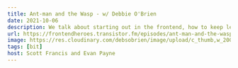 ```yaml
---
title: Ant-man and the Wasp - w/ Debbie O'Brien
date: 2021-10-06
description: We talk about starting out in the frontend, how to keep learning and growing, even while switching from one paradigm to another to another.  We also talk a fair amount about the concepts behind Bit, getting an understanding of what problems it tries to solve and why.
url: https://frontendheroes.transistor.fm/episodes/ant-man-and-the-wasp-w-debbie-obrien
image: https://res.cloudinary.com/debsobrien/image/upload/c_thumb,w_200,g_face/v1633720140/debbie.codes/podcasts/frontend-heros_tanpzu
tags: [bit]
host: Scott Francis and Evan Payne
---
```

